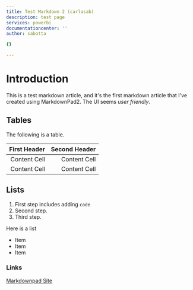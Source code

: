 ```yaml
---
title: Test Markdown 2 (carlasab)
description: test page
services: powerbi
documentationcenter: ''
author: sabotta

{}

---
```

# Introduction
This is a test markdown article, and it's the first markdown article that I've created using MarkdownPad2. The UI seems *user friendly*.

## Tables
The following is a table.

| First Header | Second Header |
| ---:| ---:|
| Content Cell |Content Cell |
| Content Cell |Content Cell |

## Lists
1. First step includes adding `code`
2. Second step.
3. Third step.

Here is a list

* Item 
* Item
* Item

### Links
[Markdownpad Site](http://markdownpad.com/compare.html)


